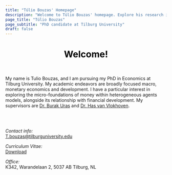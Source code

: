```yaml
---
title: "Túlio Bouzas' Homepage"
description: "Welcome to Túlio Bouzas' homepage. Explore his research in monetary, and development economics."
page_title: "Túlio Bouzas"
page_subtitle: "PhD candidate at Tilburg University"
draft: false
---
```


<!-- HOME CONTENTS -->
<style>
    h1, h2, h3 {
        color: #000; /* changing the color of h1 for this file */
    }
</style>

<!-- Actual text-->
<h1 style="text-align: center; color: #000">Welcome!</h1>

</br>

My name is Tulio Bouzas, and I am pursuing my PhD in Economics at Tilburg University. My academic endeavors are broadly focused macro, monetary economics and development. I have a particular interest in exploring the micro-foundations of money within heterogeneous agents models, alongside its relationship with financial development. My supervisors are [Dr. Burak Uras](https://sites.google.com/site/burakruras/home?authuser=0) and
[Dr. Has van Vlokhoven](https://sites.google.com/site/hasvanvlokhoven/).

<br /><br />

<p> <span> <em>Contact info:</em> </span> <br />  <a href="mailto:t.bouzas@tilburguniversity.edu">T.bouzas@tilburguniversity.edu</a> </p>
<p> <span> <em>Curriculum Vitae:</em> </span> <br /> <a href="/files/cv.pdf">Download</a> </p>
<p> <span> <em>Office:</em> </span> <br /> K342, Warandelaan 2, 5037 AB Tilburg, NL </p>

